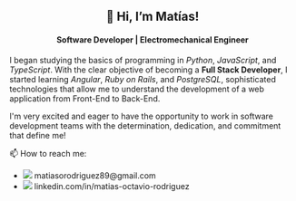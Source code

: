 <h2 align="center">👋 Hi, I’m Matías!</h2>

<h4 align="center">Software Developer | Electromechanical Engineer</h4>

<p>
I began studying the basics of programming in <em>Python</em>, <em>JavaScript</em>, and <em>TypeScript</em>. With the clear objective of becoming a <strong>Full Stack Developer</strong>, I started learning <em>Angular</em>, <em>Ruby on Rails</em>, and <em>PostgreSQL</em>, sophisticated technologies that allow me to understand the development of a web application from Front-End to Back-End.
</p>

<p>
I'm very excited and eager to have the opportunity to work in software development teams with the determination, dedication, and commitment that define me!
</p>

<p>📫 How to reach me:</p>
<ul>
  <li>
    <img src="https://img.shields.io/badge/-Email-brightgreen" /> matiasorodriguez89@gmail.com
  </li>
  <li>
    <img src="https://img.shields.io/badge/linkedin-%230077B5.svg?&style=flat&logo=linkedin&logoColor=white" /> 
    linkedin.com/in/matias-octavio-rodriguez
  </li>
</ul>

<!---
mati-rodriguez80/mati-rodriguez80 is a ✨ special ✨ repository because its `README.md` (this file) appears on your GitHub profile.
You can click the Preview link to take a look at your changes.
--->
